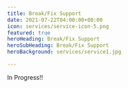 ```yaml
---
title: Break/Fix Support
date: 2021-07-22T04:00:00+00:00
icon: services/service-icon-5.png
featured: true
heroHeading: Break/Fix Support
heroSubHeading: Break/Fix Support
heroBackground: services/service1.jpg

---
```

In Progress!!
